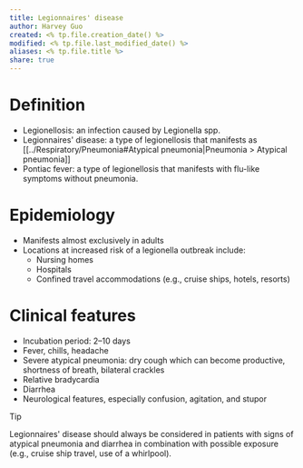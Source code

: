 ```yaml
---
title: Legionnaires' disease
author: Harvey Guo
created: <% tp.file.creation_date() %>
modified: <% tp.file.last_modified_date() %>
aliases: <% tp.file.title %>
share: true
---
```



# Definition
- Legionellosis: an infection caused by Legionella spp.
- Legionnaires' disease: a type of legionellosis that manifests as [[../Respiratory/Pneumonia#Atypical pneumonia|Pneumonia > Atypical pneumonia]]
- Pontiac fever: a type of legionellosis that manifests with flu-like symptoms without pneumonia.
# Epidemiology
- Manifests almost exclusively in adults
- Locations at increased risk of a legionella outbreak include:
	- Nursing homes
	- Hospitals
	- Confined travel accommodations (e.g., cruise ships, hotels, resorts)
# Clinical features
- Incubation period: 2–10 days
- Fever, chills, headache
- Severe atypical pneumonia: dry cough which can become productive, shortness of breath, bilateral crackles
- Relative bradycardia
- Diarrhea
- Neurological features, especially confusion, agitation, and stupor

> [!tip] 
> Legionnaires' disease should always be considered in patients with signs of atypical pneumonia and diarrhea in combination with possible exposure (e.g., cruise ship travel, use of a whirlpool).